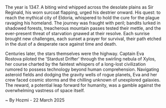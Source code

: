 
The year is 1347.  A biting wind whipped across the desolate plains as Sir Reginald, his worn surcoat flapping, urged his destrier onward.  His quest: to reach the mythical city of Eldoria, whispered to hold the cure for the plague ravaging his homeland.  The journey was fraught with peril; bandits lurked in shadowed forests, treacherous mountain passes tested their mettle, and the ever-present threat of starvation gnawed at their resolve.  Each sunrise brought new challenges, each sunset a prayer for survival, their path etched in the dust of a desperate race against time and death.

Centuries later, the stars themselves were the highway.  Captain Eva Rostova piloted the 'Stardust Drifter' through the swirling nebula of Xylos, her course charted by the faintest whispers of a long-lost civilization rumored to possess technology beyond human comprehension.  Navigating asteroid fields and dodging the gravity wells of rogue planets, Eva and her crew faced cosmic storms and the chilling unknown of unexplored galaxies.  The reward, a potential leap forward for humanity, was a gamble against the overwhelming vastness of space itself.

~ By Hozmi - 22 March 2025
